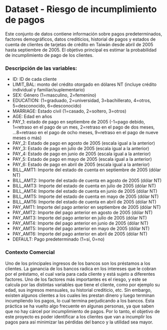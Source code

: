 # Dataset - Riesgo de incumplimiento de pagos
Este conjunto de datos contiene información sobre pagos predeterminados, factores demográficos, datos crediticios, historial de pagos 
y estados de cuenta de clientes de tarjetas de crédito en Taiwán desde abril de 2005 hasta septiembre de 2005. El objetivo principal 
es estimar la probabilidad de incumplimiento de pago de los clientes.

### Descripción de las variables:
- ID: ID de cada cliente
- LIMIT_BAL: monto del crédito otorgado en dólares NT (incluye crédito individual y familiar/suplementario)
- SEX: Género (1=masculino, 2=femenino)
- EDUCATION: (1=graduado, 2=universidad, 3=bachillerato, 4=otros, 5=desconocido, 6=desconocido)
- MARRIAGE: Estado civil (1=casado, 2=soltero, 3=otros)
- AGE: Edad en años
- PAY_1: estado de pago en septiembre de 2005 (-1=pago debido, 1=retraso en el pago de un mes, 2=retraso en el pago de dos meses, ...8=retraso en
  el pago de ocho meses, 9=retraso en el pago de nueve meses o más)
- PAY_2: Estado de pago en agosto de 2005 (escala igual a la anterior)
- PAY_3: Estado de pago en julio de 2005 (escala igual a la anterior)
- PAY_4: Estado de pago en junio de 2005 (escala igual a la anterior)
- PAY_5: Estado de pago en mayo de 2005 (escala igual a la anterior)
- PAY_6: Estado de pago en abril de 2005 (escala igual a la anterior)
- BILL_AMT1: Importe del estado de cuenta en septiembre de 2005 (dólar NT)
- BILL_AMT2: Importe del estado de cuenta en agosto de 2005 (dólar NT)
- BILL_AMT3: Importe del estado de cuenta en julio de 2005 (dólar NT)
- BILL_AMT4: Importe del estado de cuenta en junio de 2005 (dólar NT)
- BILL_AMT5: Importe del estado de cuenta en mayo de 2005 (dólar NT)
- BILL_AMT6: Importe del estado de cuenta en abril de 2005 (dólar NT)
- PAY_AMT1: Importe del pago anterior en septiembre de 2005 (dólar NT)
- PAY_AMT2: Importe del pago anterior en agosto de 2005 (dólar NT)
- PAY_AMT3: Importe del pago anterior en julio de 2005 (dólar NT)
- PAY_AMT4: Importe del pago anterior en junio de 2005 (dólar NT)
- PAY_AMT5: Importe del pago anterior en mayo de 2005 (dólar NT)
- PAY_AMT6: Importe del pago anterior en abril de 2005 (dólar NT)
- DEFAULT: Pago predeterminado (1=sí, 0=no)

### Contexto Comercial
Uno de los principales ingresos de los bancos son los préstamos a los clientes. La ganancia de los bancos radica en los intereses que le cobran 
por el préstamo, el cual varía para cada cliente y está sujeto a diferentes factores. Uno de los factores más importantes es el riesgo, y este se 
calcula por las distintas variables que tiene el cliente, como por ejemplo su edad, sus ingresos mensuales, su historial crediticio, etc. Sin 
embargo, existen algunos clientes a los cuales les prestan dinero y luego terminan incumpliendo los pagos, lo cual termina perjudicando a los 
bancos. Esta práctica se ha vuelto algo frecuente en algunas personas, ya que saben que no hay cárcel por incumplimiento de pagos. Por lo tanto, 
el objetivo de este proyecto es poder identificar a los clientes que van a incumplir los pagos para así minimizar las pérdidas del banco y la 
utilidad sea mayor.

